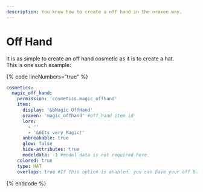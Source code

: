 ```yaml
---
description: You know how to create a off hand in the oraxen way.
---
```


# Off Hand

It is as simple to create an off hand cosmetic as it is to create a hat.\
This is one such example:

{% code lineNumbers="true" %}
```yaml
cosmetics:
  magic_off_hand:
    permission: 'cosmetics.magic_offhand'
    item:
      display: '&bMagic OffHand'
      oraxen: 'magic_offhand' #off_hand item id
      lore:
        - ''
        - '&6Its very Magic!'
      unbreakable: true
      glow: false
      hide-attributes: true
      modeldata: -1 #model data is not required here.
    colored: true
    type: HAT
    overlaps: true #If this option is enabled, you can have your off hand item and off hand cosmetic equipped at the same time.
```
{% endcode %}
